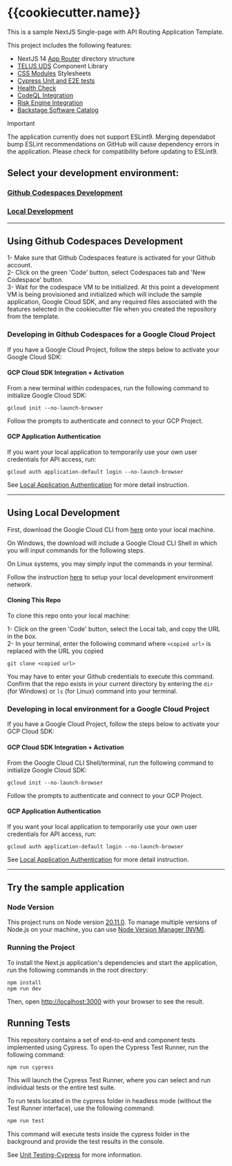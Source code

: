 # {{cookiecutter.name}}

This is a sample NextJS Single-page with API Routing Application Template.

This project includes the following features:

- NextJS 14 [App Router](https://nextjs.org/docs/app/building-your-application) directory structure
- [TELUS UDS](https://www.telus.com/universal-design-system/components/allium) Component Library
- [CSS Modules](https://github.com/css-modules/css-modules) Stylesheets
- [Cypress Unit and E2E tests](docs/cypress-testing.md)
- [Health Check](docs/healthcheck.md)
- [CodeQL Integration](docs/codeql.md)
- [Risk Engine Integration](docs/risk-engine-nextjs.md)
- [Backstage Software Catalog](docs/backstage-catalog.md)

> [!IMPORTANT]
> The application currently does not support ESLint9. Merging dependabot bump ESLint recommendations on GitHub will cause dependency errors in the application. Please check for compatibility before updating to ESLint9.

## Select your development environment:

### [Github Codespaces Development](#using-github-codespaces-development)
### [Local Development](#using-local-development)

___
## **Using Github Codespaces Development**

1- Make sure that Github Codespaces feature is activated for your Github account.  
2- Click on the green 'Code' button, select Codespaces tab and 'New Codespace' button.  
3- Wait for the codespace VM to be initialized. At this point a development VM is being provisioned and initialized which will include the sample application, Google Cloud SDK, and any required files associated with the features selected in the cookiecutter file when you created the repository from the template.

### Developing in Github Codespaces for a Google Cloud Project
If you have a Google Cloud Project, follow the steps below to activate your Google Cloud SDK:

#### **GCP Cloud SDK Integration + Activation**
From a new terminal within codespaces, run the following command to initialize Google Cloud SDK:

    gcloud init --no-launch-browser

Follow the prompts to authenticate and connect to your GCP Project.

#### **GCP Application Authentication**
If you want your local application to temporarily use your own user credentials for API access, run:

    gcloud auth application-default login --no-launch-browser

See [Local Application Authentication](https://cloud.google.com/sdk/gcloud/reference/auth/application-default/login) for more detail instruction.

___

## **Using Local Development**
First, download the Google Cloud CLI from [here](https://cloud.google.com/sdk/docs/install) onto your local machine.

On Windows, the download will include a Google Cloud CLI Shell in which you will input commands for the following steps.

On Linux systems, you may simply input the commands in your terminal.

Follow the instruction [here](https://simplify.telus.com/docs/developer-docs/docs/guides/setting-up-your-local-development-environment-2Lo7y4qy7DezIYk1ltfykF.md) to setup your local development environment network.

#### **Cloning This Repo**
To clone this repo onto your local machine:

1- Click on the green 'Code' button, select the Local tab, and copy the URL in the box.   
2- In your terminal, enter the following command where `<copied url>` is replaced with the URL you copied

    git clone <copied url>

You may have to enter your Github credentials to execute this command. Confirm that the repo exists in your current
directory by entering the `dir` (for Windows) or `ls` (for Linux) command into your terminal.


### Developing in local environment for a Google Cloud Project
If you have a Google Cloud Project, follow the steps below to activate your GCP Cloud SDK:

#### **GCP Cloud SDK Integration + Activation**
From the Google Cloud CLI Shell/terminal, run the following command to initialize Google Cloud SDK:

    gcloud init --no-launch-browser

Follow the prompts to authenticate and connect to your GCP Project.

#### **GCP Application Authentication**
If you want your local application to temporarily use your own user credentials for API access, run:

    gcloud auth application-default login --no-launch-browser

See [Local Application Authentication](https://cloud.google.com/sdk/gcloud/reference/auth/application-default/login) for more detail instruction.
___

## **Try the sample application**

### Node Version

This project runs on Node version [20.11.0](https://nodejs.org/en). To manage multiple versions of Node.js on your machine, you can use [Node Version Manager (NVM)](https://github.com/nvm-sh/nvm).

### Running the Project

To install the Next.js application's dependencies and start the application, run the following commands in the root directory:

```
npm install
npm run dev
```

Then, open [http://localhost:3000](http://localhost:3000) with your browser to see the result.

## Running Tests
This repository contains a set of end-to-end and component tests implemented using Cypress. To open the Cypress Test Runner, run the following command:

```bash
npm run cypress
```
This will launch the Cypress Test Runner, where you can select and run individual tests or the entire test suite.

To run tests located in the cypress folder in headless mode (without the Test Runner interface), use the following command:

```bash
npm run test
```
This command will execute tests inside the cypress folder in the background and provide the test results in the console.

See [Unit Testing-Cypress](docs/cypress-testing.md) for more information.